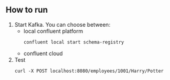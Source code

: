 ## How to run

1. Start Kafka. You can choose between:
    - local confluent platform
      ```shell script
      confluent local start schema-registry
      ```
    - confluent cloud
2. Test
    ```shell script
    curl -X POST localhost:8080/employees/1001/Harry/Potter
    ```